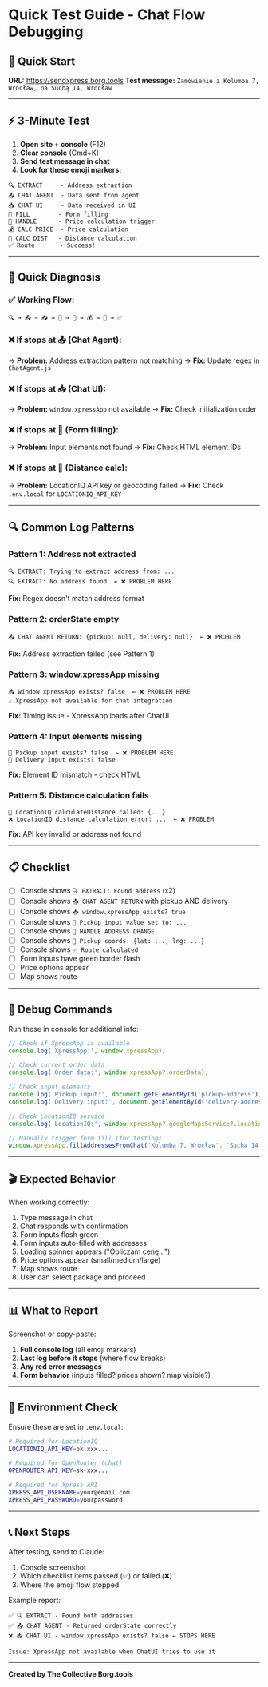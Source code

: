 # Quick Test Guide - Chat Flow Debugging

## 🎯 Quick Start

**URL:** https://sendxpress.borg.tools
**Test message:** `Zamówienie z Kolumba 7, Wrocław, na Suchą 14, Wrocław`

---

## ⚡ 3-Minute Test

1. **Open site + console** (F12)
2. **Clear console** (Cmd+K)
3. **Send test message in chat**
4. **Look for these emoji markers:**

```
🔍 EXTRACT     - Address extraction
📤 CHAT AGENT  - Data sent from agent
📥 CHAT UI     - Data received in UI
🎯 FILL        - Form filling
🧮 HANDLE      - Price calculation trigger
💰 CALC PRICE  - Price calculation
📍 CALC DIST   - Distance calculation
✅ Route       - Success!
```

---

## 🚨 Quick Diagnosis

### ✅ Working Flow:
```
🔍 → 📤 → 📥 → 🎯 → 🧮 → 💰 → 📍 → ✅
```

### ❌ If stops at 📤 (Chat Agent):
→ **Problem:** Address extraction pattern not matching
→ **Fix:** Update regex in `ChatAgent.js`

### ❌ If stops at 📥 (Chat UI):
→ **Problem:** `window.xpressApp` not available
→ **Fix:** Check initialization order

### ❌ If stops at 🎯 (Form filling):
→ **Problem:** Input elements not found
→ **Fix:** Check HTML element IDs

### ❌ If stops at 📍 (Distance calc):
→ **Problem:** LocationIQ API key or geocoding failed
→ **Fix:** Check `.env.local` for `LOCATIONIQ_API_KEY`

---

## 🔍 Common Log Patterns

### Pattern 1: Address not extracted
```
🔍 EXTRACT: Trying to extract address from: ...
🔍 EXTRACT: No address found  ← ❌ PROBLEM HERE
```
**Fix:** Regex doesn't match address format

### Pattern 2: orderState empty
```
📤 CHAT AGENT RETURN: {pickup: null, delivery: null}  ← ❌ PROBLEM
```
**Fix:** Address extraction failed (see Pattern 1)

### Pattern 3: window.xpressApp missing
```
📥 window.xpressApp exists? false  ← ❌ PROBLEM HERE
⚠️ XpressApp not available for chat integration
```
**Fix:** Timing issue - XpressApp loads after ChatUI

### Pattern 4: Input elements missing
```
🎯 Pickup input exists? false  ← ❌ PROBLEM HERE
🎯 Delivery input exists? false
```
**Fix:** Element ID mismatch - check HTML

### Pattern 5: Distance calculation fails
```
📍 LocationIQ calculateDistance called: {...}
❌ LocationIQ distance calculation error: ...  ← ❌ PROBLEM
```
**Fix:** API key invalid or address not found

---

## 📋 Checklist

- [ ] Console shows `🔍 EXTRACT: Found address` (x2)
- [ ] Console shows `📤 CHAT AGENT RETURN` with pickup AND delivery
- [ ] Console shows `📥 window.xpressApp exists? true`
- [ ] Console shows `🎯 Pickup input value set to: ...`
- [ ] Console shows `🧮 HANDLE ADDRESS CHANGE`
- [ ] Console shows `📍 Pickup coords: {lat: ..., lng: ...}`
- [ ] Console shows `✅ Route calculated`
- [ ] Form inputs have green border flash
- [ ] Price options appear
- [ ] Map shows route

---

## 🐛 Debug Commands

Run these in console for additional info:

```javascript
// Check if XpressApp is available
console.log('XpressApp:', window.xpressApp);

// Check current order data
console.log('Order data:', window.xpressApp?.orderData);

// Check input elements
console.log('Pickup input:', document.getElementById('pickup-address'));
console.log('Delivery input:', document.getElementById('delivery-address'));

// Check LocationIQ service
console.log('LocationIQ:', window.xpressApp?.googleMapsService?.locationIQ);

// Manually trigger form fill (for testing)
window.xpressApp.fillAddressesFromChat('Kolumba 7, Wrocław', 'Sucha 14, Wrocław');
```

---

## 🎬 Expected Behavior

When working correctly:
1. Type message in chat
2. Chat responds with confirmation
3. Form inputs flash green
4. Form inputs auto-filled with addresses
5. Loading spinner appears ("Obliczam cenę...")
6. Price options appear (small/medium/large)
7. Map shows route
8. User can select package and proceed

---

## 📊 What to Report

Screenshot or copy-paste:
1. **Full console log** (all emoji markers)
2. **Last log before it stops** (where flow breaks)
3. **Any red error messages**
4. **Form behavior** (inputs filled? prices shown? map visible?)

---

## 🔧 Environment Check

Ensure these are set in `.env.local`:

```bash
# Required for LocationIQ
LOCATIONIQ_API_KEY=pk.xxx...

# Required for OpenRouter (chat)
OPENROUTER_API_KEY=sk-xxx...

# Required for Xpress API
XPRESS_API_USERNAME=your@email.com
XPRESS_API_PASSWORD=yourpassword
```

---

## 📞 Next Steps

After testing, send to Claude:
1. Console screenshot
2. Which checklist items passed (✅) or failed (❌)
3. Where the emoji flow stopped

Example report:
```
✅ 🔍 EXTRACT - Found both addresses
✅ 📤 CHAT AGENT - Returned orderState correctly
❌ 📥 CHAT UI - window.xpressApp exists? false ← STOPS HERE

Issue: XpressApp not available when ChatUI tries to use it
```

---

**Created by The Collective Borg.tools**
